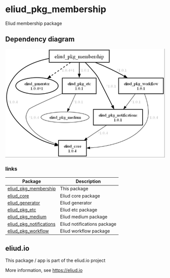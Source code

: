 # eliud_pkg_membership

Eliud membership package

## Dependency diagram

![Dependency diagram](https://github.com/eliudio/eliud_pkg_membership/raw/main/depends.jpg)

### links
|Package                                                                    |Description                                            |
|---------------------------------------------------------------------------|-------------------------------------------------------|
|[eliud_pkg_membership](https://pub.dev/packages/eliud_pkg_membership)      | This package                                          |
|[eliud_core](https://pub.dev/packages/eliud_core)                          | Eliud core package                                    |
|[eliud_generator](https://pub.dev/packages/eliud_generator)                | Eliud generator                                       |
|[eliud_pkg_etc](https://pub.dev/packages/eliud_pkg_etc)                    | Eliud etc package                                     |
|[eliud_pkg_medium](https://pub.dev/packages/eliud_pkg_medium)              | Eliud medium package                                  |
|[eliud_pkg_notifications](https://pub.dev/packages/eliud_pkg_notifications)| Eliud notifications package                           |
|[eliud_pkg_workflow](https://pub.dev/packages/eliud_pkg_workflow)          | Eliud workflow package                                |

## eliud.io

This package / app is part of the eliud.io project

More information, see https://eliud.io

